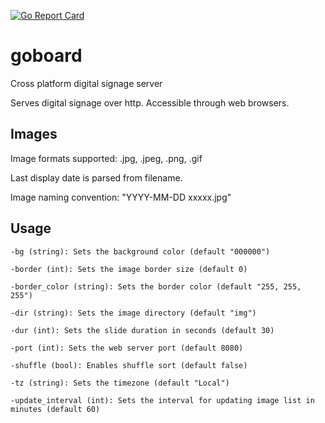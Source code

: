 [![Go Report Card](https://goreportcard.com/badge/github.com/pescew/goboard)](https://goreportcard.com/report/github.com/pescew/goboard)

# goboard

Cross platform digital signage server

Serves digital signage over http. Accessible through web browsers.

## Images

Image formats supported: .jpg, .jpeg, .png, .gif

Last display date is parsed from filename.

Image naming convention: "YYYY-MM-DD xxxxx.jpg"

## Usage

```
-bg (string): Sets the background color (default "000000")

-border (int): Sets the image border size (default 0)

-border_color (string): Sets the border color (default "255, 255, 255")

-dir (string): Sets the image directory (default "img")

-dur (int): Sets the slide duration in seconds (default 30)

-port (int): Sets the web server port (default 8080)

-shuffle (bool): Enables shuffle sort (default false)

-tz (string): Sets the timezone (default "Local")

-update_interval (int): Sets the interval for updating image list in minutes (default 60)
```
